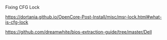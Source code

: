 Fixing CFG Lock

https://dortania.github.io/OpenCore-Post-Install/misc/msr-lock.html#what-is-cfg-lock

https://github.com/dreamwhite/bios-extraction-guide/tree/master/Dell